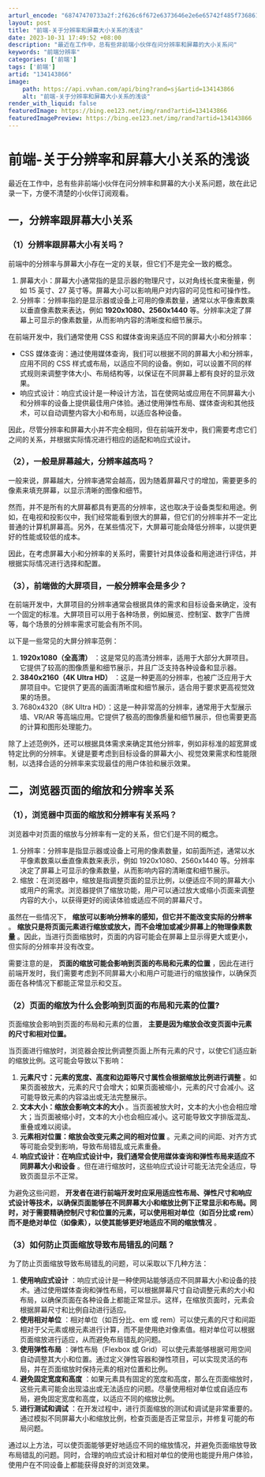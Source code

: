 ```yaml
---
arturl_encode: "68747470733a2f:2f626c6f672e6373646e2e6e65742f485f7368616f6875692f:61727469636c652f64657461696c732f313334313433383636"
layout: post
title: "前端-关于分辨率和屏幕大小关系的浅谈"
date: 2023-10-31 17:49:52 +08:00
description: "最近在工作中，总有些非前端小伙伴在问分辨率和屏幕的大小关系问"
keywords: "前端分辨率"
categories: ['前端']
tags: ['前端']
artid: "134143866"
image:
    path: https://api.vvhan.com/api/bing?rand=sj&artid=134143866
    alt: "前端-关于分辨率和屏幕大小关系的浅谈"
render_with_liquid: false
featuredImage: https://bing.ee123.net/img/rand?artid=134143866
featuredImagePreview: https://bing.ee123.net/img/rand?artid=134143866
---
```


# 前端-关于分辨率和屏幕大小关系的浅谈

最近在工作中，总有些非前端小伙伴在问分辨率和屏幕的大小关系问题，故在此记录一下，方便不清楚的小伙伴订阅观看。

## 一，分辨率跟屏幕大小关系

### （1）分辨率跟屏幕大小有关吗？

前端中的分辨率与屏幕大小存在一定的关联，但它们不是完全一致的概念。

1. 屏幕大小：屏幕大小通常指的是显示器的物理尺寸，以对角线长度来衡量，例如 15 英寸、27 英寸等。屏幕大小可以影响用户对内容的可见性和可操作性。
2. 分辨率：分辨率指的是显示器或设备上可用的像素数量，通常以水平像素数乘以垂直像素数来表达，例如
   **1920x1080、2560x1440**
   等。分辨率决定了屏幕上可显示的像素数量，从而影响内容的清晰度和细节展示。

在前端开发中，我们通常使用 CSS 和媒体查询来适应不同的屏幕大小和分辨率：

* CSS 媒体查询：通过使用媒体查询，我们可以根据不同的屏幕大小和分辨率，应用不同的 CSS 样式或布局，以适应不同的设备。例如，可以设置不同的样式规则来调整字体大小、布局结构等，以保证在不同屏幕上都有良好的显示效果。
* 响应式设计：响应式设计是一种设计方法，旨在使网站或应用在不同屏幕大小和分辨率的设备上提供最佳用户体验。通过使用弹性布局、媒体查询和其他技术，可以自动调整内容大小和布局，以适应各种设备。

因此，尽管分辨率和屏幕大小并不完全相同，但在前端开发中，我们需要考虑它们之间的关系，并根据实际情况进行相应的适配和响应式设计。

### （2），一般是屏幕越大，分辨率越高吗？

一般来说，屏幕越大，分辨率通常会越高，因为随着屏幕尺寸的增加，需要更多的像素来填充屏幕，以显示清晰的图像和细节。

然而，并不是所有的大屏幕都具有更高的分辨率，这也取决于设备类型和用途。例如，在电视和投影仪中，我们经常能看到很大的屏幕，但它们的分辨率并不一定比普通的计算机屏幕高。另外，在某些情况下，大屏幕可能会降低分辨率，以提供更好的性能或较低的成本。

因此，在考虑屏幕大小和分辨率的关系时，需要针对具体设备和用途进行评估，并根据实际情况进行选择和配置。

### （3），前端做的大屏项目，一般分辨率会是多少？

在前端开发中，大屏项目的分辨率通常会根据具体的需求和目标设备来确定，没有一个固定的标准。大屏项目可以用于各种场景，例如展览、控制室、数字广告牌等，每个场景的分辨率需求可能会有所不同。

以下是一些常见的大屏分辨率范例：

1. **1920x1080（全高清）**
   ：这是常见的高清分辨率，适用于大部分大屏项目。它提供了较高的图像质量和细节展示，并且广泛支持各种设备和显示器。
2. **3840x2160（4K Ultra HD）**
   ：这是一种更高的分辨率，也被广泛应用于大屏项目中。它提供了更高的画面清晰度和细节展示，适合用于要求更高视觉效果的场景。
3. 7680x4320（8K Ultra HD）：这是一种非常高的分辨率，通常用于大型展示墙、VR/AR 等高端应用。它提供了极高的图像质量和细节展示，但也需要更高的计算和图形处理能力。

除了上述范例外，还可以根据具体需求来确定其他分辨率，例如非标准的超宽屏或特定比例的分辨率。关键是要考虑到目标设备的屏幕大小、视觉效果需求和性能限制，以选择合适的分辨率来实现最佳的用户体验和展示效果。

## 二，浏览器页面的缩放和分辨率关系

### （1），浏览器中页面的缩放和分辨率有关系吗？

浏览器中对页面的缩放与分辨率有一定的关系，但它们是不同的概念。

1. 分辨率：分辨率是指显示器或设备上可用的像素数量，如前面所述，通常以水平像素数乘以垂直像素数来表示，例如 1920x1080、2560x1440 等。分辨率决定了屏幕上可显示的像素数量，从而影响内容的清晰度和细节展示。
2. 缩放：在浏览器中，缩放是指调整页面的显示比例，以便适应不同的屏幕大小或用户的需求。浏览器提供了缩放功能，用户可以通过放大或缩小页面来调整内容的大小，以获得更好的阅读体验或适应不同的屏幕尺寸。

虽然在一些情况下，
**缩放可以影响分辨率的感知，但它并不能改变实际的分辨率**
。
**缩放只是将页面元素进行缩放或放大，而不会增加或减少屏幕上的物理像素数量**
。因此，当进行页面缩放时，页面的内容可能会在屏幕上显示得更大或更小，但实际的分辨率并没有改变。

需要注意的是，
**页面的缩放可能会影响到页面的布局和元素的位置**
，因此在进行前端开发时，我们需要考虑到不同屏幕大小和用户可能进行的缩放操作，以确保页面在各种情况下都能正常显示和交互。

### （2）页面的缩放为什么会影响到页面的布局和元素的位置?

页面缩放会影响到页面的布局和元素的位置，
**主要是因为缩放会改变页面中元素的尺寸和相对位置。**

当页面进行缩放时，浏览器会按比例调整页面上所有元素的尺寸，以使它们适应新的缩放比例。这可能会导致以下影响：

1. **元素尺寸：元素的宽度、高度和边距等尺寸属性会根据缩放比例进行调整**
   。如果页面被放大，元素的尺寸会增大；如果页面被缩小，元素的尺寸会减小。这可能导致元素的内容溢出或无法完整展示。
2. **文本大小：缩放会影响文本的大小**
   。当页面被放大时，文本的大小也会相应增大；当页面被缩小时，文本的大小也会相应减小。这可能导致文字排版混乱、重叠或难以阅读。
3. **元素相对位置：缩放会改变元素之间的相对位置**
   。元素之间的间距、对齐方式等可能会受到影响，导致布局错乱或元素重叠。
4. **响应式设计：在响应式设计中，我们通常会使用媒体查询和弹性布局来适应不同屏幕大小和设备**
   。但在进行缩放时，这些响应式设计可能无法完全适应，导致页面显示不正常。

为避免这些问题，
**开发者在进行前端开发时应采用适应性布局、弹性尺寸和响应式设计等技术，以确保页面能够在不同屏幕大小和缩放比例下正常显示和布局。同时，对于需要精确控制尺寸和位置的元素，可以使用相对单位（如百分比或 rem）而不是绝对单位（如像素），以使其能够更好地适应不同的缩放情况**
。

### （3）如何防止页面缩放导致布局错乱的问题？

为了防止页面缩放导致布局错乱的问题，可以采取以下几种方法：

1. **使用响应式设计**
   ：响应式设计是一种使网站能够适应不同屏幕大小和设备的技术。通过使用媒体查询和弹性布局，可以根据屏幕尺寸自动调整元素的大小和布局，以确保页面在各种设备上都能正常显示。这样，在缩放页面时，元素会根据屏幕尺寸和比例自动进行适应。
2. **使用相对单位**
   ：相对单位（如百分比、em 或 rem）可以使元素的尺寸和间距相对于父元素或根元素进行计算，而不是使用绝对像素值。相对单位可以根据页面缩放进行适应，从而避免布局错乱的问题。
3. **使用弹性布局**
   ：弹性布局（Flexbox 或 Grid）可以使元素能够根据可用空间自动调整其大小和位置。通过定义弹性容器和弹性项目，可以实现灵活的布局，并在页面缩放时保持元素的相对位置和比例。
4. **避免固定宽度和高度**
   ：如果元素具有固定的宽度和高度，那么在页面缩放时，这些元素可能会出现溢出或无法适应的问题。尽量使用相对单位或自适应布局，避免固定宽度和高度，以适应不同的缩放比例。
5. **进行测试和调试**
   ：在开发过程中，进行页面缩放的测试和调试是非常重要的。通过模拟不同屏幕大小和缩放比例，检查页面是否正常显示，并修复可能的布局问题。

通过以上方法，可以使页面能够更好地适应不同的缩放情况，并避免页面缩放导致布局错乱的问题。同时，合理的响应式设计和相对单位的使用也能提升用户体验，使用户在不同设备上都能获得良好的浏览效果。